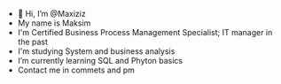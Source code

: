 - 👋 Hi, I’m @Maxiziz
- My name is Maksim
- I'm Certified Business Process Management Specialist; IT manager in the past
- I'm studying System and business analysis
- I’m currently learning SQL and Phyton basics
- Contact me in commets and pm

<!---
Maxiziz/Maxiziz is a ✨ special ✨ repository because its `README.md` (this file) appears on your GitHub profile.
You can click the Preview link to take a look at your changes.
--->
